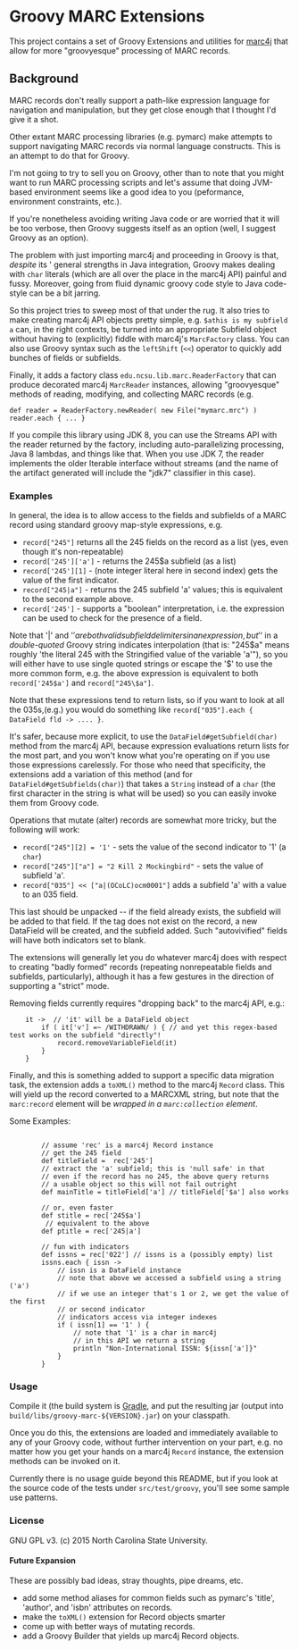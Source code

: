# Groovy MARC Extensions

This project contains a set of Groovy Extensions and utilities for [marc4j](https://github.com/marc4j/marc4j)
that allow for more "groovyesque" processing of MARC records.

## Background

MARC records don't really support a path-like expression language for navigation
and manipulation, but they get close enough that I thought I'd give it a shot.

Other extant MARC processing libraries (e.g. pymarc) make
attempts to support navigating MARC records via normal language constructs.
This is an attempt to do that for Groovy.

I'm not going to try to sell you on Groovy, other than to note that you might
want to run MARC processing scripts and let's assume that doing
JVM-based environment seems like a good idea to you (peformance, environment constraints, etc.).

If you're nonetheless avoiding
writing Java code or are worried that it will be too verbose, then  Groovy
suggests itself as an option (well, I suggest Groovy as an option).

The problem with just importing marc4j and proceeding in Groovy is that, *despite* its '
general strengths in Java integration, Groovy makes dealing with `char`
literals (which are all over the place in the marc4j API) painful and fussy.  Moreover, going from fluid
dynamic groovy code style to Java code-style can be a bit jarring.

So this project tries to sweep most of that under the rug.  It also tries to make creating
marc4j API objects pretty simple, e.g. `$athis is my subfield a` can, in the right contexts, be turned into an appropriate
Subfield object without having to (explicitly) fiddle with marc4j's `MarcFactory`
class.  You can also use Groovy syntax such as the `leftShift` (`<<`) operator
to quickly add bunches of fields or subfields.

Finally, it adds a factory class `edu.ncsu.lib.marc.ReaderFactory` that can produce decorated marc4j `MarcReader`
instances, allowing "groovyesque" methods of reading, modifying, and collecting MARC records (e.g.

```
def reader = ReaderFactory.newReader( new File("mymarc.mrc") )
reader.each { ... }
```

If you compile this library using JDK 8, you can use the Streams API with the reader returned by the factory,
including auto-parallelizing processing, Java 8 lambdas, and things like that.  When you use JDK 7, the reader
implements the older Iterable interface without streams (and the name of the artifact generated will include the "jdk7"
classifier in this case).

### Examples

In general, the idea is to allow access to the fields and subfields of a MARC
record using standard groovy map-style expressions, e.g.

- `record["245"]` returns all the 245 fields on the record as a list (yes, even though it's non-repeatable)
- `record['245']['a']` - returns the 245$a subfield (as a list)
- `record['245'][1]` - (note integer literal here in second index) gets the value of the first indicator.
- `record["245|a"]` - returns the 245 subfield 'a' values; this is equivalent to the second example above.
- `record['245']` - supports a "boolean" interpretation, i.e. the expression can be used to check for the presence of a field.

Note that '|' and '$' are both valid subfield delimiters in an expression, but '$' in a *double-quoted* Groovy string
indicates interpolation (that is: "245$a" means roughly 'the literal 245 with the Stringified value of the variable
'a'"), so you will either have to use single quoted strings or escape the '$' to use the more common form, e.g. the
above expression is equivalent to both `record['245$a']` and `record["245\$a"]`.

Note that these expressions tend to return lists, so if you want to look at all the 035s,(e.g.) you would do something like `record["035"].each {
    DataField fld -> .... }`.

It's safer, because more explicit, to use the `DataField#getSubfield(char)` method from the marc4j API,
because expression evaluations return lists for the most part, and you won't know what you're operating on
if you use those expressions carelessly.  For those who need that specificity, the
extensions add a variation of this method (and for `DataField#getSubfields(char)`) that takes a `String` instead of a `char`
(the first character in the string is what will be used) so you can easily invoke them from Groovy code.

Operations that mutate (alter) records are somewhat more tricky, but the following will work:

- `record["245"][2] = '1'` - sets the value of the second indicator to  '1' (a `char`)
- `record["245"]["a"] = "2 Kill 2 Mockingbird"` - sets the value of subfield 'a'.
- `record["035"] << ["a|(OCoLC)ocm0001"]` adds a subfield 'a' with a value to an 035 field.

This last should be unpacked -- if the field already exists, the subfield will be added to that field.  If the tag
does not exist on the record, a new DataField will be created, and the subfield added.  Such "autovivified" fields will
 have both indicators set to blank.

The extensions will generally let you do whatever marc4j does with respect to creating "badly formed" records (repeating nonrepeatable fields and subfields,
particularly), although it has a few gestures in the direction of supporting a "strict" mode.

Removing fields currently requires "dropping back" to the marc4j API, e.g.:

```record['999'].each {
    it ->  // 'it' will be a DataField object
        if ( it['v'] =~ /WITHDRAWN/ ) { // and yet this regex-based test works on the subfield "directly"!
            record.removeVariableField(it)
        }
    }
```

Finally, and this is something added to support a specific data migration task, the extension adds a `toXML()` method to the
marc4j `Record` class.  This will yield up the record converted to a MARCXML string, but note that the `marc:record` element
will be *wrapped in a `marc:collection` element*.

Some Examples:

```

        // assume 'rec' is a marc4j Record instance
        // get the 245 field
        def titleField =  rec['245']
        // extract the 'a' subfield; this is 'null safe' in that
        // even if the record has no 245, the above query returns
        // a usable object so this will not fail outright
        def mainTitle = titleField['a'] // titleField['$a'] also works

        // or, even faster
        def stitle = rec['245$a']
         // equivalent to the above
        def ptitle = rec['245|a']

        // fun with indicators
        def issns = rec['022'] // issns is a (possibly empty) list
        issns.each { issn ->
            // issn is a DataField instance
            // note that above we accessed a subfield using a string ('a')
            // if we use an integer that's 1 or 2, we get the value of the first
            // or second indicator
            // indicators access via integer indexes
            if ( issn[1] == '1' ) {
                // note that '1' is a char in marc4j
                // in this API we return a string
                println "Non-International ISSN: ${issn['a']}"
            }
        }
```

### Usage

Compile it (the build system is [Gradle](http://www.gradle.org), and put the
resulting jar
(output into `build/libs/groovy-marc-${VERSION}.jar`) on your classpath.

Once you do this, the extensions are loaded and immediately available
to any of your Groovy code, without further intervention on your part, e.g. no
matter how you get your hands on a marc4j `Record` instance, the extension
methods can be invoked on it.

Currently there is no usage guide beyond this README, but if you look at the source code of the
tests under `src/test/groovy`, you'll see some sample use patterns.

### License

GNU GPL v3.  (c) 2015 North Carolina State University.

#### Future Expansion

These are possibly bad ideas, stray thoughts, pipe dreams, etc.

- add some method aliases for common fields such as pymarc's 'title', 'author', and 'isbn' attributes on records.
- make the `toXML()` extension for Record objects smarter
- come up with better ways of mutating records.
- add a Groovy Builder that yields up marc4j Record objects.